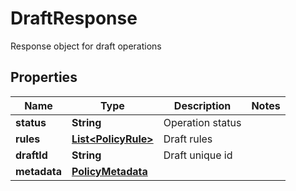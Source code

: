 

# DraftResponse

Response object for draft operations

## Properties

| Name | Type | Description | Notes |
|------------ | ------------- | ------------- | -------------|
|**status** | **String** | Operation status |  |
|**rules** | [**List&lt;PolicyRule&gt;**](PolicyRule.md) | Draft rules |  |
|**draftId** | **String** | Draft unique id |  |
|**metadata** | [**PolicyMetadata**](PolicyMetadata.md) |  |  |



